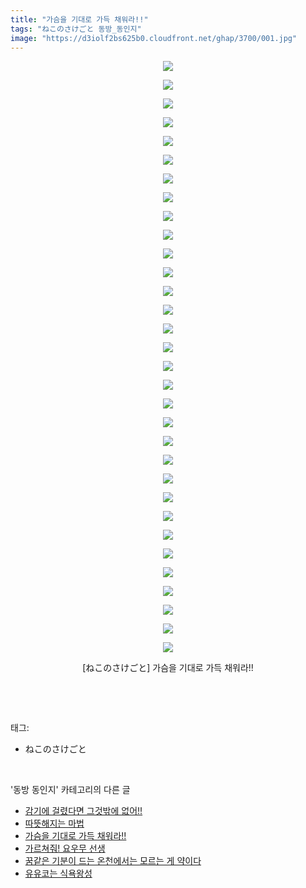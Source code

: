 ```yaml
---
title: "가슴을 기대로 가득 채워라!!"
tags: "ねこのさけごと 동방_동인지"
image: "https://d3iolf2bs625b0.cloudfront.net/ghap/3700/001.jpg"
---
```

<div class="article">
<p style="text-align: center; clear: none; float: none;"><img src="{{ site.imgserver3 }}/ghap/3700/001.jpg"/></p>
<p style="text-align: center; clear: none; float: none;"><img src="{{ site.imgserver3 }}/ghap/3700/002.jpg"/></p>
<p style="text-align: center; clear: none; float: none;"><img src="{{ site.imgserver3 }}/ghap/3700/003.jpg"/></p>
<p style="text-align: center; clear: none; float: none;"><img src="{{ site.imgserver3 }}/ghap/3700/004.jpg"/></p>
<p style="text-align: center; clear: none; float: none;"><img src="{{ site.imgserver3 }}/ghap/3700/005.jpg"/></p>
<p style="text-align: center; clear: none; float: none;"><img src="{{ site.imgserver3 }}/ghap/3700/006.jpg"/></p>
<p style="text-align: center; clear: none; float: none;"><img src="{{ site.imgserver3 }}/ghap/3700/007.jpg"/></p>
<p style="text-align: center; clear: none; float: none;"><img src="{{ site.imgserver3 }}/ghap/3700/008.jpg"/></p>
<p style="text-align: center; clear: none; float: none;"><img src="{{ site.imgserver3 }}/ghap/3700/009.jpg"/></p>
<p style="text-align: center; clear: none; float: none;"><img src="{{ site.imgserver3 }}/ghap/3700/010.jpg"/></p>
<p style="text-align: center; clear: none; float: none;"><img src="{{ site.imgserver3 }}/ghap/3700/011.jpg"/></p>
<p style="text-align: center; clear: none; float: none;"><img src="{{ site.imgserver3 }}/ghap/3700/012.jpg"/></p>
<p style="text-align: center; clear: none; float: none;"><img src="{{ site.imgserver3 }}/ghap/3700/013.jpg"/></p>
<p style="text-align: center; clear: none; float: none;"><img src="{{ site.imgserver3 }}/ghap/3700/014.jpg"/></p>
<p style="text-align: center; clear: none; float: none;"><img src="{{ site.imgserver3 }}/ghap/3700/015.jpg"/></p>
<p style="text-align: center; clear: none; float: none;"><img src="{{ site.imgserver3 }}/ghap/3700/016.jpg"/></p>
<p style="text-align: center; clear: none; float: none;"><img src="{{ site.imgserver3 }}/ghap/3700/017.jpg"/></p>
<p style="text-align: center; clear: none; float: none;"><img src="{{ site.imgserver3 }}/ghap/3700/018.jpg"/></p>
<p style="text-align: center; clear: none; float: none;"><img src="{{ site.imgserver3 }}/ghap/3700/019.jpg"/></p>
<p style="text-align: center; clear: none; float: none;"><img src="{{ site.imgserver3 }}/ghap/3700/020.jpg"/></p>
<p style="text-align: center; clear: none; float: none;"><img src="{{ site.imgserver3 }}/ghap/3700/021.jpg"/></p>
<p style="text-align: center; clear: none; float: none;"><img src="{{ site.imgserver3 }}/ghap/3700/022.jpg"/></p>
<p style="text-align: center; clear: none; float: none;"><img src="{{ site.imgserver3 }}/ghap/3700/023.jpg"/></p>
<p style="text-align: center; clear: none; float: none;"><img src="{{ site.imgserver3 }}/ghap/3700/024.jpg"/></p>
<p style="text-align: center; clear: none; float: none;"><img src="{{ site.imgserver3 }}/ghap/3700/025.jpg"/></p>
<p style="text-align: center; clear: none; float: none;"><img src="{{ site.imgserver3 }}/ghap/3700/026.jpg"/></p>
<p style="text-align: center; clear: none; float: none;"><img src="{{ site.imgserver3 }}/ghap/3700/027.jpg"/></p>
<p style="text-align: center; clear: none; float: none;"><img src="{{ site.imgserver3 }}/ghap/3700/028.jpg"/></p>
<p style="text-align: center; clear: none; float: none;"><img src="{{ site.imgserver3 }}/ghap/3700/029.jpg"/></p>
<p style="text-align: center; clear: none; float: none;"><img src="{{ site.imgserver3 }}/ghap/3700/030.jpg"/></p>
<p style="text-align: center; clear: none; float: none;"><img src="{{ site.imgserver3 }}/ghap/3700/031.jpg"/></p>
<p style="text-align: center; clear: none; float: none;"><img src="{{ site.imgserver3 }}/ghap/3700/032.jpg"/></p>
<p style="text-align: center; clear: none; float: none;">[ねこのさけごと] 가슴을 기대로 가득 채워라!!</p>
<p><br/></p>
</div><br/>
<div class="tagTrail">
<p>태그: </p>
<ul>
<li>ねこのさけごと</li>
</ul>
</div><br/>
<div class="another">
<p>'동방 동인지' 카테고리의 다른 글</p>
<ul>
<li><a href="/ghap_3702">감기에 걸렸다면 그것밖에 없어!!</a></li>
<li><a href="/ghap_3701">따뜻해지는 마법</a></li>
<li><a href="/ghap_3700">가슴을 기대로 가득 채워라!!</a></li>
<li><a href="/ghap_3699">가르쳐줘! 요우무 선생</a></li>
<li><a href="/ghap_3698">꿈같은 기분이 드는 온천에서는 모르는 게 약이다</a></li>
<li><a href="/ghap_3697">유유코는 식욕왕성</a></li>
</ul>
</div><br/>
<div class="cb_module cb_fluid">
<div class="cb_wrt cb_profile">
</div><!-- commentList close -->
</div><br/>
